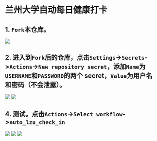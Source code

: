 # 兰州大学自动每日健康打卡

## 1. `Fork`本仓库。

<img src="imgs/step1.jpeg" />

<br />

## 2. 进入到`Fork`后的仓库，点击`Settings`->`Secrets`->`Actions`->`New repository secret`，添加`Name`为`USERNAME`和`PASSWORD`的两个 secret，`Value`为用户名和密码（不会泄露）。

<img src="imgs/step2.jpeg" />

<img src="imgs/step3.jpeg" />

<br />

## 4. 测试。点击`Actions`->`Select workflow`->`auto_lzu_check_in`

<img src="imgs/step4.jpeg" />

<img src="imgs/step5.jpeg" />

<img src="imgs/step6.jpeg" />
